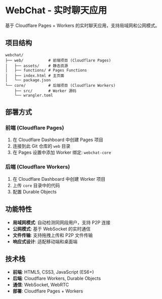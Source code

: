# WebChat - 实时聊天应用

基于 Cloudflare Pages + Workers 的实时聊天应用，支持局域网和公网模式。

## 项目结构

```
webchat/
├── web/           # 前端项目 (Cloudflare Pages)
│   ├── assets/    # 静态资源
│   ├── functions/ # Pages Functions
│   ├── index.html # 主页面
│   └── package.json
└── core/          # 后端项目 (Cloudflare Workers)
    ├── src/       # Worker 源码
    └── wrangler.toml
```

## 部署方式

### 前端 (Cloudflare Pages)
1. 在 Cloudflare Dashboard 中创建 Pages 项目
2. 连接到此 Git 仓库的 `web` 目录
3. 在 Pages 设置中添加 Worker 绑定: `webchat-core`

### 后端 (Cloudflare Workers)
1. 在 Cloudflare Dashboard 中创建 Worker 项目
2. 上传 `core` 目录中的代码
3. 配置 Durable Objects

## 功能特性

- **局域网模式**: 自动检测同网段用户，支持 P2P 连接
- **公网模式**: 基于 WebSocket 的实时通信
- **文件传输**: 支持拖拽上传和 P2P 文件传输
- **响应式设计**: 适配移动端和桌面端

## 技术栈

- **前端**: HTML5, CSS3, JavaScript (ES6+)
- **后端**: Cloudflare Workers, Durable Objects
- **通信**: WebSocket, WebRTC
- **部署**: Cloudflare Pages + Workers